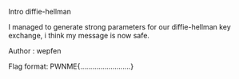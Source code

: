 Intro diffie-hellman

I managed to generate strong parameters for our diffie-hellman key exchange, i think my message is now safe.

Author : wepfen

Flag format: PWNME{.........................}

